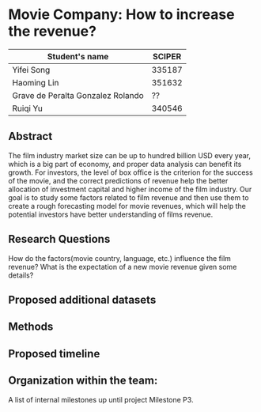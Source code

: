 # Movie Company: How to increase the revenue?


| Student's name | SCIPER |
| -------------- | ------ |
|Yifei Song |335187 |
|Haoming Lin |351632 |
|Grave de Peralta Gonzalez Rolando  |?? |
|Ruiqi Yu |340546 |


## Abstract
The film industry market size can be up to hundred billion USD every year, which is a big part of economy, and proper data analysis can benefit its growth. 
For investors, the level of box office is the criterion for the success of the movie, and the correct predictions of revenue help the better allocation of investment capital and higher income of the film industry. 
Our goal is to study some factors related to film revenue and then use them to create a rough forecasting model for movie revenues, which will help the potential investors have better understanding of films revenue. 

## Research Questions
 How do the factors(movie country, language, etc.) influence the film revenue?
 What is the expectation of a new movie revenue given some details?

## Proposed additional datasets

## Methods

## Proposed timeline

## Organization within the team: 
A list of internal milestones up until project Milestone P3.
